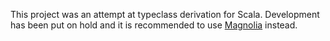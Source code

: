 This project was an attempt at typeclass derivation for Scala. Development has been put on hold and it is recommended to use [Magnolia](https://github.com/propensive/magnolia) instead.
